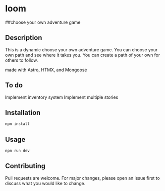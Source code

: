 # loom

##choose your own adventure game


## Description

This is a dynamic choose your own adventure game. You can choose your own path and see where it takes you. You can create a path of your own for others to follow.

made with Astro, HTMX, and Mongoose

## To do

Implement inventory system
Implement multiple stories


## Installation

```bash
npm install
```

## Usage

```bash
npm run dev
```

## Contributing

Pull requests are welcome. For major changes, please open an issue first to discuss what you would like to change.


